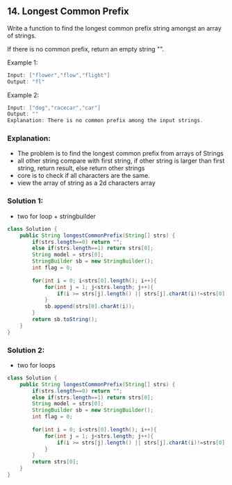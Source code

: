 ## 14. Longest Common Prefix
Write a function to find the longest common prefix string amongst an array of strings.

If there is no common prefix, return an empty string "".

Example 1:
```java
Input: ["flower","flow","flight"]
Output: "fl"
```
Example 2:
```java
Input: ["dog","racecar","car"]
Output: ""
Explanation: There is no common prefix among the input strings.
```

### Explanation:
- The problem is to find the longest common prefix from arrays of Strings
- all other string compare with first string, if other string is larger than first string, return result, else return other strings
- core is to check if all characters are the same.
- view the array of string as a 2d characters array

### Solution 1:
- two for loop + stringbuilder
```java
class Solution {
    public String longestCommonPrefix(String[] strs) {
        if(strs.length==0) return "";
        else if(strs.length==1) return strs[0];
        String model = strs[0];
        StringBuilder sb = new StringBuilder();
        int flag = 0;
        
        for(int i = 0; i<strs[0].length(); i++){
            for(int j = 1; j<strs.length; j++){
                if(i >= strs[j].length() || strs[j].charAt(i)!=strs[0].charAt(i)) return sb.toString();
            }
            sb.append(strs[0].charAt(i));
        }
        return sb.toString();
    }
}
```

### Solution 2:
- two for loops
```java
class Solution {
    public String longestCommonPrefix(String[] strs) {
        if(strs.length==0) return "";
        else if(strs.length==1) return strs[0];
        String model = strs[0];
        StringBuilder sb = new StringBuilder();
        int flag = 0;
        
        for(int i = 0; i<strs[0].length(); i++){
            for(int j = 1; j<strs.length; j++){
                if(i >= strs[j].length() || strs[j].charAt(i)!=strs[0].charAt(i)) return strs[j].substring(0, i);
            }
        }
        return strs[0];
    }
}
```
